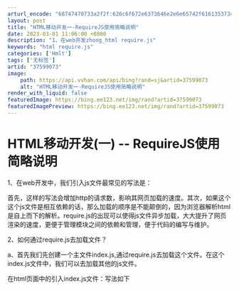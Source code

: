 ```yaml
---
arturl_encode: "68747470733a2f2f:626c6f672e6373646e2e6e65742f6161353734323032323238:2f61727469636c652f64657461696c732f3337353939303733"
layout: post
title: "HTML移动开发一-RequireJS使用简略说明"
date: 2023-03-01 11:06:00 +0800
description: "1、在web开发zhong_html require.js"
keywords: "html require.js"
categories: ['Hmlt']
tags: ['无标签']
artid: "37599073"
image:
    path: https://api.vvhan.com/api/bing?rand=sj&artid=37599073
    alt: "HTML移动开发一-RequireJS使用简略说明"
render_with_liquid: false
featuredImage: https://bing.ee123.net/img/rand?artid=37599073
featuredImagePreview: https://bing.ee123.net/img/rand?artid=37599073
---
```


# HTML移动开发(一) -- RequireJS使用简略说明

1、在web开发中，我们引入js文件最常见的写法是：

<script type="text/javascript" src="js/file1.js"></script>

<script type="text/javascript" src="js/file2.js"></script>

<script type="text/javascript" src="js/file3.js"></script>

<script type="text/javascript" src="js/file4.js"></script>

<script type="text/javascript" src="js/file5.js"></script>

首先，这样的写法会增加http的请求数，影响其网页加载的速度。其次，如果这个这个js文件是相互依赖的话，那么加载的顺序是不能颠倒的，因为浏览器解析html是自上而下的解析。require.js的出现可以使得js文件异步加载，大大提升了网页渲染的速度，更便于管理模块之间的依赖和管理，便于代码的编写与维护。

2、如何通过require.js去加载文件？

a、首先我们先创建一个主文件index.js,通过require.js去加载这个文件。在这个index.js文件中，我们可以去加载其他的js文件。

在html页面中的引入index.js文件：写法如下

<script type="text/javascript" data-main="
index
.js" src="js/require.js">

b、在主模块中，我们可以添加其他的模块：

index.js的代码如下：

require.config({
  


baseUrl: './',
//这里的路径是基于index.js文件路径
  


paths: {
//定义加载模块的路径
  


text: 'js/text',
//我这里引入的是requireJS的中的文本插件
  


zepto: 'js/zepto',
//轻量级仿JQ类库，适合在移动web中使用
  


underscore: 'js/underscore',
//Backbone强烈依赖的类库
  


backbone: 'js/backbone',
//BackBone
  


},

//config对象除了path属性之外还有一个shim属性，专门用来引入非规范的模块
  


shim: {
//以下是引入非规范化JS文件(模块)的写法
  


backbone: {
  


deps: ['underscore'],
//这里是数组的形式，说明backbone依赖的是哪些模块
  


exports: 'Backbone'
//一个变量名，说明在被别的模块调用是缩被使用的变量名称。
  


},
  


zepto: {
  


exports: '$'
  


},
  


underscore: {
  


exports: '\_'
  


},
  


}
  
});

//通过上面配置的路径配置和非规范化的配置之后，下面我们可以通过require的方法引入这些模块。
  
require(['zepto', 'underscore', 'backbone','text'],
  


function($, \_, Backbone,Text) {
  


console.info("==============");
  


var el = $(".content");
  


console.info(el);
  


});

说明：require(arr,fn,[fnFail])方法接收两个或三个参数，第一个参数是一个数组，表明这个index.js文件(主模块)依赖哪些模块，这里的是数组可以是上面配置中path对象中的key值，也可以是一个包含有路径的文件，如："other/js/i18n" 。第二个参数是一个回调函数，这个回调函数会在所有的模块都被加载完之后调用，这个回调函数的参数对应你引用模块的变量，供模块被调用的时候引用。第三个参数也是一个回调函数，当加载模块失败的时候调用的函数。

如上例：我在页面中定义了一个<div class="content"></div> ，在上面的回调函数里可以通过已经引入的zepto模块去获取该div。

综合所述，我们可以在回调函数里面做一些相应的操作了。